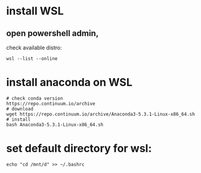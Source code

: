 # install WSL 

## open powershell admin, 

check available distro: 
```
wsl --list --online
```


# install anaconda on WSL


```
# check conda version
https://repo.continuum.io/archive
# download 
wget https://repo.continuum.io/archive/Anaconda3-5.3.1-Linux-x86_64.sh
# install
bash Anaconda3-5.3.1-Linux-x86_64.sh
```

# set default directory for wsl:
```
echo "cd /mnt/d" >> ~/.bashrc
```